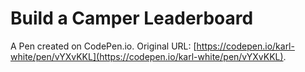 # Build a Camper Leaderboard

A Pen created on CodePen.io. Original URL: [https://codepen.io/karl-white/pen/vYXvKKL](https://codepen.io/karl-white/pen/vYXvKKL).



